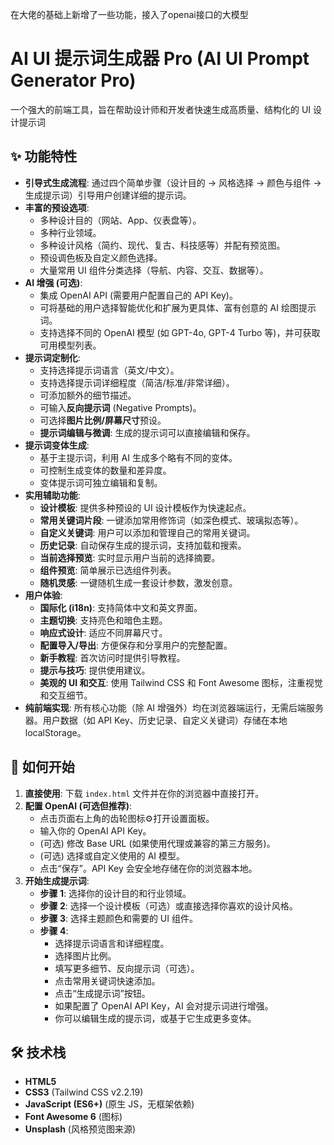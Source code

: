 在大佬的基础上新增了一些功能，接入了openai接口的大模型

# AI UI 提示词生成器 Pro (AI UI Prompt Generator Pro)
一个强大的前端工具，旨在帮助设计师和开发者快速生成高质量、结构化的 UI 设计提示词

## ✨ 功能特性

*   **引导式生成流程**: 通过四个简单步骤（设计目的 -> 风格选择 -> 颜色与组件 -> 生成提示词）引导用户创建详细的提示词。
*   **丰富的预设选项**:
    *   多种设计目的（网站、App、仪表盘等）。
    *   多种行业领域。
    *   多种设计风格（简约、现代、复古、科技感等）并配有预览图。
    *   预设调色板及自定义颜色选择。
    *   大量常用 UI 组件分类选择（导航、内容、交互、数据等）。
*   **AI 增强 (可选)**:
    *   集成 OpenAI API (需要用户配置自己的 API Key)。
    *   可将基础的用户选择智能优化和扩展为更具体、富有创意的 AI 绘图提示词。
    *   支持选择不同的 OpenAI 模型 (如 GPT-4o, GPT-4 Turbo 等)，并可获取可用模型列表。
*   **提示词定制化**:
    *   支持选择提示词语言（英文/中文）。
    *   支持选择提示词详细程度（简洁/标准/非常详细）。
    *   可添加额外的细节描述。
    *   可输入**反向提示词** (Negative Prompts)。
    *   可选择**图片比例/屏幕尺寸**预设。
    *   **提示词编辑与微调**: 生成的提示词可以直接编辑和保存。
*   **提示词变体生成**:
    *   基于主提示词，利用 AI 生成多个略有不同的变体。
    *   可控制生成变体的数量和差异度。
    *   变体提示词可独立编辑和复制。
*   **实用辅助功能**:
    *   **设计模板**: 提供多种预设的 UI 设计模板作为快速起点。
    *   **常用关键词片段**: 一键添加常用修饰词（如深色模式、玻璃拟态等）。
    *   **自定义关键词**: 用户可以添加和管理自己的常用关键词。
    *   **历史记录**: 自动保存生成的提示词，支持加载和搜索。
    *   **当前选择预览**: 实时显示用户当前的选择摘要。
    *   **组件预览**: 简单展示已选组件列表。
    *   **随机灵感**: 一键随机生成一套设计参数，激发创意。
*   **用户体验**:
    *   **国际化 (i18n)**: 支持简体中文和英文界面。
    *   **主题切换**: 支持亮色和暗色主题。
    *   **响应式设计**: 适应不同屏幕尺寸。
    *   **配置导入/导出**: 方便保存和分享用户的完整配置。
    *   **新手教程**: 首次访问时提供引导教程。
    *   **提示与技巧**: 提供使用建议。
    *   **美观的 UI 和交互**: 使用 Tailwind CSS 和 Font Awesome 图标，注重视觉和交互细节。
*   **纯前端实现**: 所有核心功能（除 AI 增强外）均在浏览器端运行，无需后端服务器。用户数据（如 API Key、历史记录、自定义关键词）存储在本地 localStorage。

## 🚀 如何开始

1.  **直接使用**:
   下载 `index.html` 文件并在你的浏览器中直接打开。
2.  **配置 OpenAI (可选但推荐)**:
    *   点击页面右上角的齿轮图标⚙️打开设置面板。
    *   输入你的 OpenAI API Key。
    *   (可选) 修改 Base URL (如果使用代理或兼容的第三方服务)。
    *   (可选) 选择或自定义使用的 AI 模型。
    *   点击“保存”。API Key 会安全地存储在你的浏览器本地。
3.  **开始生成提示词**:
    *   **步骤 1**: 选择你的设计目的和行业领域。
    *   **步骤 2**: 选择一个设计模板（可选）或直接选择你喜欢的设计风格。
    *   **步骤 3**: 选择主题颜色和需要的 UI 组件。
    *   **步骤 4**:
        *   选择提示词语言和详细程度。
        *   选择图片比例。
        *   填写更多细节、反向提示词（可选）。
        *   点击常用关键词快速添加。
        *   点击“生成提示词”按钮。
        *   如果配置了 OpenAI API Key，AI 会对提示词进行增强。
        *   你可以编辑生成的提示词，或基于它生成更多变体。

## 🛠️ 技术栈

*   **HTML5**
*   **CSS3** (Tailwind CSS v2.2.19)
*   **JavaScript (ES6+)** (原生 JS，无框架依赖)
*   **Font Awesome 6** (图标)
*   **Unsplash** (风格预览图来源)





